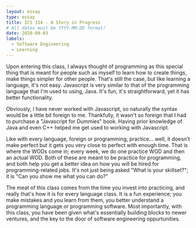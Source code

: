 ```yaml
---
layout: essay
type: essay
title: ICS 314 - A Story in Progress
# All dates must be YYYY-MM-DD format!
date: 2020-09-03
labels:
  - Software Engineering
  - Learning
---
```



Upon entering this class, I always thought of programming as this special thing that is meant for people such as myself to learn how to create things, make things simpler for other people. That's still the case, but like learning a language, it's not easy. Javascript is very similar to that of the programming language that I'm used to using, Java. It's fun, it's straightforward, yet it has better functionality.

Obviously, I have never worked with Javascript, so naturally the syntax would be a little bit foreign to me. Thankfully, it wasn't so foreign that I had to purchase a "Javascript for Dummies" book. Having prior knowledge of Java and even C++ helped me get used to working with Javascript.

Like with every language, foreign or programming, practice... well, it doesn't make perfect but it gets you very close to perfect with enough time. That is where the WODs come in; every week, we do one practice WOD and then an actual WOD. Both of these are meant to be practice for programming, and both help you get a better idea on how you will be hired for programming-related jobs. It's not just being asked "What is your skillset?"; it is "Can you show me what you can do?"

The meat of this class comes from the time you invest into practicing, and really that's how it is for every language class. It is a fun experience; you make mistakes and you learn from them, you better understand a programming language or programming software. Most importantly, with this class, you have been given what's essentially building blocks to newer ventures, and the key to the door of software engineering oppurtunities.